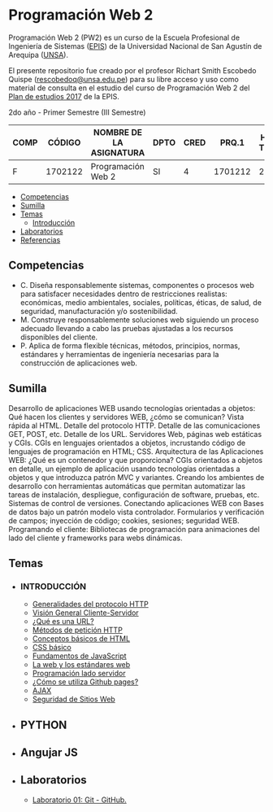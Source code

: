 # Programación Web 2

Programación Web 2 (PW2) es un curso de la Escuela Profesional de Ingeniería de Sistemas ([EPIS]) de la Universidad Nacional de San Agustín de Arequipa ([UNSA]).

El presente repositorio fue creado por el profesor Richart Smith Escobedo Quispe (rescobedoq@unsa.edu.pe) para su libre acceso y uso como material de consulta en el estudio del curso de Programación Web 2 del [Plan de estudios 2017][PLAN-2017] de la EPIS.

2do año - Primer Semestre (III Semestre)

| COMP  | CÓDIGO    | NOMBRE DE LA ASIGNATURA | DPTO | CRED | PRQ.1  | HRS. TEOR | HRS. LAB |
|-------|-----------|-------------------------|------|------|--------|-----------|----------|
| F     | 1702122   | Programación Web 2      | SI   | 4    | 1701212| 2.0       | 4.0      |

- [Competencias](#competencias)
- [Sumilla](#sumilla)
- [Temas](#temas)
    - [Introducción](#introduccion)
- [Laboratorios](#laboratorios)
- [Referencias](#otras-referencias)

## Competencias
- C. Diseña responsablemente sistemas, componentes o procesos web para satisfacer necesidades dentro de restricciones realistas: económicas, medio ambientales, sociales, políticas, éticas, de salud, de seguridad, manufacturación y/o sostenibilidad.
- M. Construye responsablemente soluciones web siguiendo un proceso adecuado llevando a cabo las pruebas ajustadas a los recursos disponibles del cliente.
- P. Aplica de forma flexible técnicas, métodos, principios, normas, estándares y herramientas de ingeniería necesarias para la construcción de aplicaciones web.

## Sumilla
Desarrollo de aplicaciones WEB usando tecnologías orientadas a objetos: Qué hacen los clientes y servidores WEB, ¿cómo se comunican? Vista rápida al HTML. Detalle del protocolo HTTP. Detalle de las comunicaciones GET, POST, etc. Detalle de los URL. Servidores Web, páginas web estáticas y CGIs. CGIs en lenguajes orientados a objetos, incrustando código de lenguajes de programación en HTML; CSS. Arquitectura de las Aplicaciones WEB: ¿Qué es un contenedor y que proporciona? CGIs orientados a objetos en detalle, un ejemplo de aplicación usando tecnologías orientadas a objetos y que introduzca patrón MVC y variantes. Creando los ambientes de desarrollo con herramientas automáticas que permitan automatizar las tareas de instalación, despliegue, configuración de software, pruebas, etc. Sistemas de control de versiones. Conectando aplicaciones WEB con Bases de datos bajo un patrón modelo vista controlador. Formularios y verificación de campos; inyección de código; cookies, sesiones; seguridad WEB. Programando el cliente: Bibliotecas de programación para animaciones del lado del cliente y frameworks para webs dinámicas. 

## Temas

- ### INTRODUCCIÓN
    - [Generalidades del protocolo HTTP][HTTP]
    - [Visión General Cliente-Servidor][C/S]
    - [¿Qué es una URL?][URL]
    - [Métodos de petición HTTP][METODOS]
    - [Conceptos básicos de HTML][HTML]
    - [CSS básico][CSS]
    - [Fundamentos de JavaScript][JS]
    - [La web y los estándares web][ESTANDARES]
    - [Programación lado servidor][BACKEND]
    - [¿Cómo se utiliza Github pages?][GITHUB]
    - [AJAX][AJAX]
    - [Seguridad de Sitios Web][SEGURIDAD]

- ## PYTHON

- ## Angujar JS

    
- ## Laboratorios
    - [Laboratorio 01: Git - GitHub.](https://github.com/rescobedoq/pw2/tree/main/labs/lab01)

[HTTP]: https://developer.mozilla.org/es/docs/Web/HTTP/Overview
[C/S]: https://developer.mozilla.org/es/docs/Learn/Server-side/First_steps/Client-Server_overview
[URL]: https://developer.mozilla.org/es/docs/Learn/Common_questions/What_is_a_URL
[METODOS]: https://developer.mozilla.org/es/docs/Web/HTTP/Methods
[HTML]: https://developer.mozilla.org/es/docs/Learn/Getting_started_with_the_web/HTML_basics
[CSS]: https://developer.mozilla.org/es/docs/Learn/Getting_started_with_the_web/CSS_basics
[JS]: https://developer.mozilla.org/es/docs/Learn/Getting_started_with_the_web/JavaScript_basics
[ESTANDARES]: https://developer.mozilla.org/es/docs/Learn/Getting_started_with_the_web/The_web_and_web_standards
[BACKEND]: https://developer.mozilla.org/es/docs/Learn/Server-side
[GITHUB]: https://developer.mozilla.org/es/docs/Learn/Common_questions/Using_Github_pages
[AJAX]: https://developer.mozilla.org/es/docs/Web/Guide/AJAX
[SEGURIDAD]: https://developer.mozilla.org/es/docs/Learn/Server-side/First_steps/Website_security

[UNSA]: https://www.unsa.edu.pe/
[EPIS]: https://fips.unsa.edu.pe/ingenieriadesistemas/
[PLAN-2017]: https://fips.unsa.edu.pe/ingenieriadesistemas/wp-content/uploads/sites/2/2020/09/plan_446_2017-En-DUFA-y-actualizado-v4.0-Final.pdf